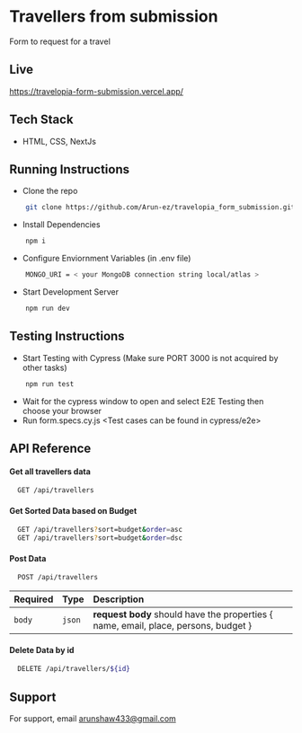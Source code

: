 
# Travellers from submission

Form to request for a travel



## Live

https://travelopia-form-submission.vercel.app/

## Tech Stack

- HTML, CSS, NextJs 


## Running Instructions

- Clone the repo

````bash
    git clone https://github.com/Arun-ez/travelopia_form_submission.git
````

- Install Dependencies

````bash
    npm i
````

- Configure Enviornment Variables (in .env file)

````bash
    MONGO_URI = < your MongoDB connection string local/atlas >
````

- Start Development Server

````bash
    npm run dev
````

## Testing Instructions

- Start Testing with Cypress (Make sure PORT 3000 is not acquired by other tasks)

````bash
    npm run test
````

- Wait for the cypress window to open and select E2E Testing then choose your browser
- Run form.specs.cy.js <Test cases can be found in cypress/e2e>
## API Reference

#### Get all travellers data

```bash
  GET /api/travellers
```

#### Get Sorted Data based on Budget

```bash
  GET /api/travellers?sort=budget&order=asc
  GET /api/travellers?sort=budget&order=dsc
```

#### Post Data

```bash
  POST /api/travellers
```
| Required | Type     | Description                       |
| :-------- | :------- | :-------------------------------- |
| `body`| `json` | **request body** should have the properties { name, email, place, persons, budget } |


#### Delete Data by id

```bash
  DELETE /api/travellers/${id}
```


## Support

For support, email arunshaw433@gmail.com